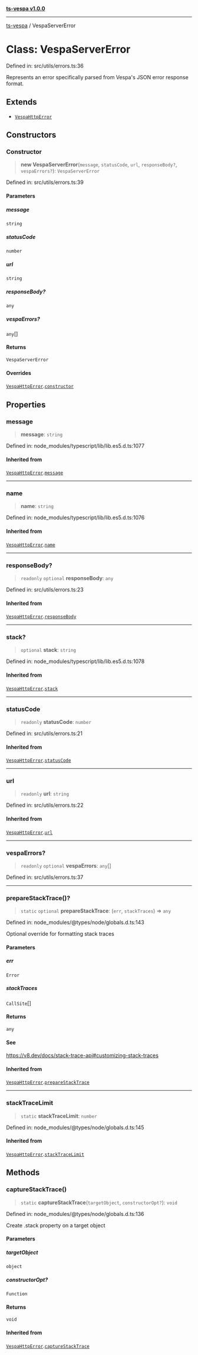 [**ts-vespa v1.0.0**](../README.md)

***

[ts-vespa](../README.md) / VespaServerError

# Class: VespaServerError

Defined in: src/utils/errors.ts:36

Represents an error specifically parsed from Vespa's JSON error response format.

## Extends

- [`VespaHttpError`](VespaHttpError.md)

## Constructors

### Constructor

> **new VespaServerError**(`message`, `statusCode`, `url`, `responseBody?`, `vespaErrors?`): `VespaServerError`

Defined in: src/utils/errors.ts:39

#### Parameters

##### message

`string`

##### statusCode

`number`

##### url

`string`

##### responseBody?

`any`

##### vespaErrors?

`any`[]

#### Returns

`VespaServerError`

#### Overrides

[`VespaHttpError`](VespaHttpError.md).[`constructor`](VespaHttpError.md#constructor)

## Properties

### message

> **message**: `string`

Defined in: node\_modules/typescript/lib/lib.es5.d.ts:1077

#### Inherited from

[`VespaHttpError`](VespaHttpError.md).[`message`](VespaHttpError.md#message)

***

### name

> **name**: `string`

Defined in: node\_modules/typescript/lib/lib.es5.d.ts:1076

#### Inherited from

[`VespaHttpError`](VespaHttpError.md).[`name`](VespaHttpError.md#name)

***

### responseBody?

> `readonly` `optional` **responseBody**: `any`

Defined in: src/utils/errors.ts:23

#### Inherited from

[`VespaHttpError`](VespaHttpError.md).[`responseBody`](VespaHttpError.md#responsebody)

***

### stack?

> `optional` **stack**: `string`

Defined in: node\_modules/typescript/lib/lib.es5.d.ts:1078

#### Inherited from

[`VespaHttpError`](VespaHttpError.md).[`stack`](VespaHttpError.md#stack)

***

### statusCode

> `readonly` **statusCode**: `number`

Defined in: src/utils/errors.ts:21

#### Inherited from

[`VespaHttpError`](VespaHttpError.md).[`statusCode`](VespaHttpError.md#statuscode)

***

### url

> `readonly` **url**: `string`

Defined in: src/utils/errors.ts:22

#### Inherited from

[`VespaHttpError`](VespaHttpError.md).[`url`](VespaHttpError.md#url)

***

### vespaErrors?

> `readonly` `optional` **vespaErrors**: `any`[]

Defined in: src/utils/errors.ts:37

***

### prepareStackTrace()?

> `static` `optional` **prepareStackTrace**: (`err`, `stackTraces`) => `any`

Defined in: node\_modules/@types/node/globals.d.ts:143

Optional override for formatting stack traces

#### Parameters

##### err

`Error`

##### stackTraces

`CallSite`[]

#### Returns

`any`

#### See

https://v8.dev/docs/stack-trace-api#customizing-stack-traces

#### Inherited from

[`VespaHttpError`](VespaHttpError.md).[`prepareStackTrace`](VespaHttpError.md#preparestacktrace)

***

### stackTraceLimit

> `static` **stackTraceLimit**: `number`

Defined in: node\_modules/@types/node/globals.d.ts:145

#### Inherited from

[`VespaHttpError`](VespaHttpError.md).[`stackTraceLimit`](VespaHttpError.md#stacktracelimit)

## Methods

### captureStackTrace()

> `static` **captureStackTrace**(`targetObject`, `constructorOpt?`): `void`

Defined in: node\_modules/@types/node/globals.d.ts:136

Create .stack property on a target object

#### Parameters

##### targetObject

`object`

##### constructorOpt?

`Function`

#### Returns

`void`

#### Inherited from

[`VespaHttpError`](VespaHttpError.md).[`captureStackTrace`](VespaHttpError.md#capturestacktrace)
